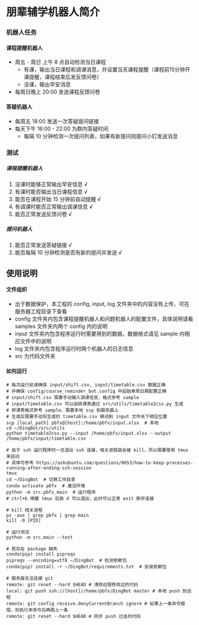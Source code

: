 # 朋辈辅学机器人简介
### 机器人任务
#### 课程提醒机器人
* 周五 - 周日 上午 8 点自动检测当日课程
  * 有课，输出当日课程和调课消息，并设置当天课程提醒（课程前15分钟开课提醒，课程结束后发反馈问卷）
  * 没课，输出早安消息
* 每周日晚上 20:00 发送课程反馈问卷

#### 答疑机器人
* 每周五 18:00 发送一次答疑提问链接
* 每天下午 16:00 - 22:00 为群内答疑时间
  * 每隔 10 分钟检测一次提问列表，如果有新提问则提问小钉发送消息


### 测试
##### 课程提醒机器人
1. 没课时能够正常输出早安信息 √
2. 有课时能否输出当日课程信息 √
3. 能否在课程开始 15 分钟前自动提醒 √
4. 有调课时能否正常输出调课信息 √
5. 能否正常发送反馈问卷 √

##### 提问机器人
1. 能否正常发送答疑链接 √
2. 能否每隔 10 分钟检测是否有新的提问并发送 √


## 使用说明
#### 文件组织
* 出于数据保护，本工程的 config, input, log 文件夹中的内容没有上传，可在服务器工程目录下查看
* config 文件夹内包含课程提醒机器人和问题机器人的配置文件，具体说明请看 samples 文件夹内两个 config 内的说明
* input 文件夹内包含程序运行时需要用到的数据，数据格式请见 sample 内相应文件中的说明
* log 文件夹内包含程序运行时两个机器人的日志信息
* src 为代码文件夹

#### 如何运行
```shell
# 每次运行前请确保 input/shift.csv, input/timetable.csv 数据正确
# 并确保 config/course_reminder_bot.config 中起始单周日期配置正确
# input/shift.csv 需要手动输入调课信息，格式参考 sample
# input/timetable.csv 可以由排课表通过 src/utils/timetable2csv.py 生成
# 排课表格式参考 sample，需要本地 scp 到服务器上
# 生成后需要手动将生成的 timetable.csv 移动到 input 文件夹下相应位置
scp [local_path] pbfx@[host]:/home/pbfx/input.xlsx  # 本地
cd ~/DingBot/src/utils
python timetable2csv.py --input /home/pbfx/input.xlsx --output /home/pbfx/input/timetable.csv

# 由于 ssh 运行程序时一旦退出 ssh 连接，相关进程就会被 kill，所以需要使用 tmux 来启动
# 具体可参考 https://askubuntu.com/questions/8653/how-to-keep-processes-running-after-ending-ssh-session
tmux
cd ~/DingBot  # 切换工作目录
conda activate pbfx  # 激活环境
python -m src.pbfx_main  # 运行程序
# ctrl+b 唤醒 tmux 后按 d 可以退出，此时可以正常 exit 断开连接

# kill 相关进程
ps -aux | grep pbfx | grep main
kill -9 [PID]

# 运行测试
python -m src.main --test

# 若存在 package 缺失
conda(pip) install pipreqs
pipreqs --encoding=utf8 ~/DingBot  # 检测依赖包
conda(pip) install -r ~/DingBot/requirements.txt  # 安装依赖包

# 服务器无法连接 git
remote: git reset --hard $HEAD # 清除远程修改过的代码
local: git push ssh://[host]//home/pbfx/DingBot master # 本地 push 到远程
remote: git config receive.denyCurrentBranch ignore # 如果上一条命令报错，则执行本命令后再跑上一条
remote: git reset --hard $HEAD # 同步 push 过去的代码
```

